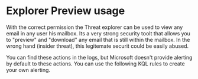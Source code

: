 # Explorer Preview usage

With the correct permission the Threat explorer can be used to view any email in any user his mailbox. Its a very strong security toolt that allows you to "preview" and "download" any email that is still within the mailbox. In the wrong hand (insider threat), this legitemate securit could be easily abused.

You can find these actions in the logs, but Microsoft doesn't provide alerting by default to these actions. You can use the following KQL rules to create your own alerting.
